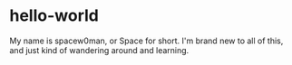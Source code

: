 # hello-world


My name is spacew0man, or Space for short. I'm brand new to all of this,
and just kind of wandering around and learning.

